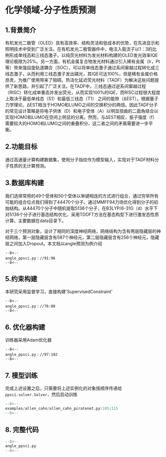# 化学领域-分子性质预测
## 1.背景简介
有机发光二极管（OLED）具有高效率、结构灵活和低成本的优势，在先进显示和照明技术中受到广泛关注。在有机发光二极管器件中，电注入载流子以1：3的比例形成单线态和三线态激子。以纯荧光材料为发光材料构建的OLED发光效率IQE理论极限为25%。另一方面，有机金属复合物发光材料通过引入稀有金属（Ir，Pt等）带来强自旋轨道耦合（SOC），可以将单线态激子通过系间窜越过程转化成三线态激子，从而利用三线态激子发出磷光，其IQE可达100%，但是稀有金属价格昂贵，为推广使用带来了阻碍。热活化延迟荧光材料（TADF）为解决这些问题提供了新思路，并引起了广泛关注。在TADF中，三线态通过逆系间窜越过程（RISC）转化成单重态并发出荧光，从而实现100%的IQE，而RISC过程很大程度上取决于最低单线态（S1）和最低三线态（T1） 之间的能隙（ΔEST）。根据量子力学理论，ΔEST相当于HOMO和LUMO之间的交换积分的两倍。因此TADF分子的常见设计策略是将电子供体（D）和电子受体（A）以明显扭曲的二面角结合以实现HOMO和LUMO在空间上明显的分离。然而，与ΔEST相反，振子强度（f）需要较大的HOMO和LUMO之间的重叠积分，这二者之间的矛盾需要进一步平衡。
##  2.功能目标
通过高通量计算构建数据集，使用分子指纹作为模型输入，实现对于TADF材料分子性质的无计算预测。

## 3.数据库构建
我们选择常用的49个受体和50个受体以单键相连的方式进行组合，通过穷举所有可能的组合位点我们得到了44470个分子。通过MMFF94力场优化得到分子的初始结构。从44470个分子中随机提取5136个分子，在B3LYP/6-31G（d）水平下对5136个分子进行基态结构优化，采用TDDFT方法在基态构型下进行激发态性质计算。主要数据在data目录下。

对于三个预测对象，设计了相同的深度神经网络，网络结构为含有两层隐藏层的神经网络，第一层隐藏层含有587个神经元，第二层隐藏层含有256个神经元，隐藏层之间加入Dropout。本文档以angle预测为例介绍

``` pylinenums=“91”
--8<--
angle_ppsci.py：//91:96
--8<--
```

## 5.约束构建
本研究采用监督学习，直接构建'SupervisedConstraint'

``` pylinenums=“76”
--8<--
angle_ppsci.py：//76:88
--8<--
```

## 6. 优化器构建
训练器采用Adam优化器

``` pylinenums=“97”
--8<--
angle_ppsci.py：//97:102
--8<--
```

## 7. 模型训练

完成上述设置之后，只需要将上述实例化的对象按顺序传递给 `ppsci.solver.Solver`，然后启动训练

``` py linenums="105"
--8<--
examples/allen_cahn/allen_cahn_piratenet.py:105:115
--8<--
```

## 8. 完整代码

``` py angle_ppsci.py"
--8<--
angle_ppsci.py
--8<--
```

